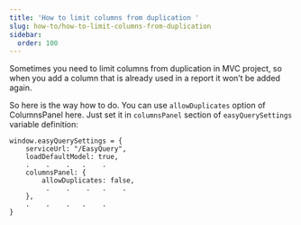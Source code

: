 ```yaml
---
title: 'How to limit columns from duplication '
slug: how-to/how-to-limit-columns-from-duplication
sidebar:
  order: 100
---
```


Sometimes you need to limit columns from duplication in MVC project, so when you add a column that is already used in a report it won’t be added again. 
 
So here is the way how to do. You can use `allowDuplicates` option of ColumnsPanel here. Just set it in `columnsPanel` section of `easyQuerySettings` variable definition:
 
```
window.easyQuerySettings = {
    serviceUrl: "/EasyQuery",
    loadDefaultModel: true,
    .    .    .   .    .
    columnsPanel: {
        allowDuplicates: false,
         .    .    .   .    .
    },
    .    .    .   .    .
}
```
